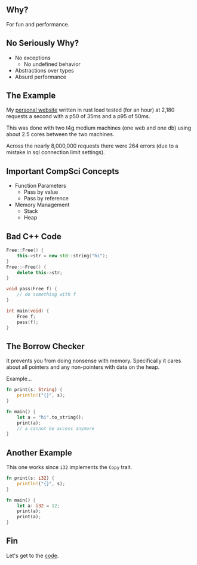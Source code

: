 ## Why?

For fun and performance.

## No Seriously Why?

- No exceptions
  - No undefined behavior
- Abstractions over types
- Absurd performance

## The Example

My [personal website](https://whynot.sh/) written in rust load tested (for an hour) at 2,180 requests a second with a
p50 of 35ms and a p95 of 50ms.

This was done with two t4g.medium machines (one web and one db) using about 2.5 cores between the two machines.

Across the nearly 8,000,000 requests there were 264 errors (due to a mistake in sql connection limit settings).

## Important CompSci Concepts

- Function Parameters
  - Pass by value
  - Pass by reference
- Memory Management
  - Stack
  - Heap

## Bad C++ Code

```cpp
Free::Free() {
    this->str = new std::string("hi");
}
Free::~Free() {
    delete this->str;
}

void pass(Free f) {
    // do something with f
}

int main(void) {
    Free f;
    pass(f);
}
```

## The Borrow Checker

It prevents you from doing nonsense with memory. Specifically it cares about all pointers and any non-pointers with data
on the heap.

Example...

```rust
fn print(s: String) {
    println!("{}", s);
}

fn main() {
    let a = "hi".to_string();
    print(a);
    // a cannot be access anymore
}
```

## Another Example

This one works since `i32` implements the `Copy` trait.

```rust
fn print(s: i32) {
    println!("{}", s);
}

fn main() {
    let a: i32 = 12;
    print(a);
    print(a);
}
```

## Fin

Let's get to the [code](https://github.com/whynotavailable/blag).
